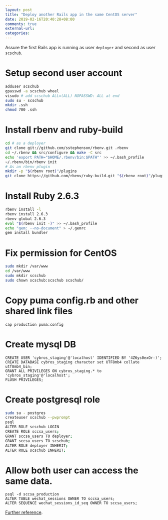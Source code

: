 ```yaml
---
layout: post
title: "Deploy another Rails app in the same CentOS server"
date: 2019-02-16T20:40:28+08:00
comments: true
external-url:
categories:
---
```


Assure the first Rails app is running as user `deployer` and second as user `scschub`.

# Setup second user account

```bash
adduser scschub
gpasswd -a scschub wheel
visudo # add scschub ALL=(ALL) NOPASSWD: ALL at end
sudo su - scschub
mkdir .ssh
chmod 700 .ssh
```

# Install rbenv and ruby-build

```bash
cd # as a deployer
git clone git://github.com/sstephenson/rbenv.git .rbenv
cd ~/.rbenv && src/configure && make -C src
echo 'export PATH="$HOME/.rbenv/bin:$PATH"' >> ~/.bash_profile
~/.rbenv/bin/rbenv init
# As an rbenv plugin
mkdir -p "$(rbenv root)"/plugins
git clone https://github.com/rbenv/ruby-build.git "$(rbenv root)"/plugins/ruby-build
```

# Install Ruby 2.6.3

```bash
rbenv install -l
rbenv install 2.6.3
rbenv global 2.6.3
eval "$(rbenv init -)" >> ~/.bash_profile
echo "gem: --no-document" > ~/.gemrc
gem install bundler
```

# Fix permission for CentOS

```bash
sudo mkdir /var/www
cd /var/www
sudo mkdir scschub
sudo chown scschub:scschub scschub/
```

# Copy puma config.rb and other shared link files

```
cap production puma:config
```

# Create mysql DB

```
CREATE USER 'cybros_staging'@'localhost' IDENTIFIED BY '4Z6ys0exOr-)';
CREATE DATABASE cybros_staging character set UTF8mb4 collate utf8mb4_bin;
GRANT ALL PRIVILEGES ON cybros_staging.* to 'cybros_staging'@'localhost';
FLUSH PRIVILEGES;
```

# Create postgresql role


```bash
sudo su - postgres
createuser scschub --pwprompt
psql
ALTER ROLE scschub LOGIN
CREATE ROLE sccsa_users;
GRANT sccsa_users TO deployer;
GRANT sccsa_users TO scschub;
ALTER ROLE deployer INHERIT;
ALTER ROLE scschub INHERIT;
```

# Allow both user can access the same data.

```
psql -d sccsa_production
ALTER TABLE wechat_sessions OWNER TO sccsa_users;
ALTER SEQUENCE wechat_sessions_id_seq OWNER TO sccsa_users;
```

[Further reference](https://www.digitalocean.com/community/tutorials/how-to-use-roles-and-manage-grant-permissions-in-postgresql-on-a-vps--2).
